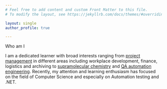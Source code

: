 ```yaml
---
# Feel free to add content and custom Front Matter to this file.
# To modify the layout, see https://jekyllrb.com/docs/themes/#overriding-theme-defaults

layout: single
author_profile: true

---
```


Who am I

I am a dedicated learner with broad interests ranging from [project management](/projects) in different areas including workplace development, finance, logistics and archiving to [supramolecular chemistry](/Publications/) and [QA automation engineering](/projects/). Recently, my attention and learning enthusiasm has focused on the field of Computer Science and especially on Automation testing and .NET.         